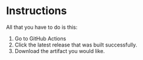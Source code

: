 # Instructions

All that you have to do is this:

1. Go to GitHub Actions
2. Click the latest release that was built successfully.
3. Download the artifact you would like.

